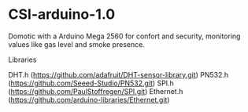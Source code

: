 # CSI-arduino-1.0

Domotic with a Arduino Mega 2560 for confort and security, monitoring values like gas level and smoke presence.

Libraries

  DHT.h (https://github.com/adafruit/DHT-sensor-library.git)
  PN532.h (https://github.com/Seeed-Studio/PN532.git)
  SPI.h (https://github.com/PaulStoffregen/SPI.git)
  Ethernet.h (https://github.com/arduino-libraries/Ethernet.git)


